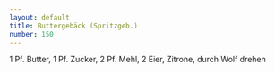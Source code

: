 ```yaml
---
layout: default
title: Buttergebäck (Spritzgeb.)
number: 150
---
```


1 Pf. Butter, 1 Pf. Zucker, 2 Pf. Mehl, 2 Eier, Zitrone, durch Wolf drehen
